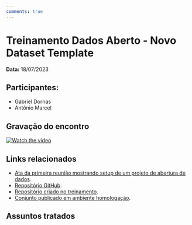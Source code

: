 ```yaml
---
comments: true
---
```


# Treinamento Dados Aberto - Novo Dataset Template

**Data:** 18/07/2023

## Participantes:

- Gabriel Dornas
- Antônio Marcel

## Gravação do encontro

[![Watch the video](https://img.youtube.com/vi/Y1ZKHX0sAfg/maxresdefault.jpg)](https://youtu.be/VbsRpYB1G-U)

## Links relacionados

- [Ata da primeira reunião mostrando setup de um projeto de abertura de dados](../20230710_publicacao_dados_comissao_etica).
- [Repositório GitHub](https://github.com/transparencia-mg/new-dataset-template).
- [Repositório criado no treinamento](https://github.com/conset-cge-mg/lista-comissoes-treinadas-spci).
- [Conjunto publicado em ambiente homologação](https://homologa.cge.mg.gov.br/dataset/lista-comissoes-treinadas-spci).

## Assuntos tratados
